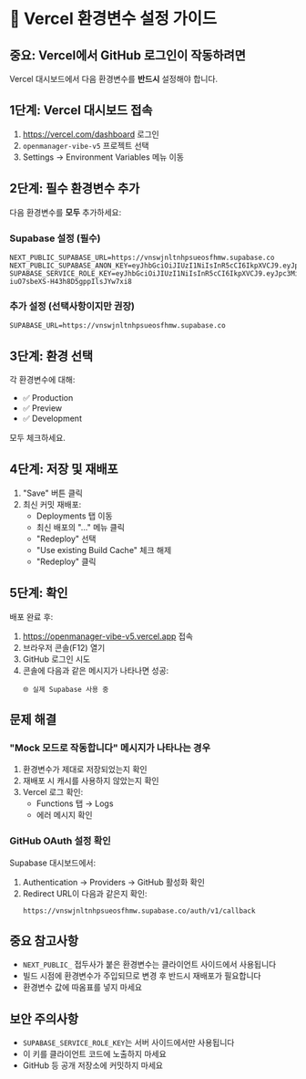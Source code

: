 # 🚀 Vercel 환경변수 설정 가이드

## 중요: Vercel에서 GitHub 로그인이 작동하려면

Vercel 대시보드에서 다음 환경변수를 **반드시** 설정해야 합니다.

## 1단계: Vercel 대시보드 접속

1. https://vercel.com/dashboard 로그인
2. `openmanager-vibe-v5` 프로젝트 선택
3. Settings → Environment Variables 메뉴 이동

## 2단계: 필수 환경변수 추가

다음 환경변수를 **모두** 추가하세요:

### Supabase 설정 (필수)
```
NEXT_PUBLIC_SUPABASE_URL=https://vnswjnltnhpsueosfhmw.supabase.co
NEXT_PUBLIC_SUPABASE_ANON_KEY=eyJhbGciOiJIUzI1NiIsInR5cCI6IkpXVCJ9.eyJpc3MiOiJzdXBhYmFzZSIsInJlZiI6InZuc3dqbmx0bmhwc3Vlb3NmaG13Iiwicm9sZSI6ImFub24iLCJpYXQiOjE3NDc5MjMzMjcsImV4cCI6MjA2MzQ5OTMyN30.09ApSnuXNv_yYVJWQWGpOFWw3tkLbxSA21k5sroChGU
SUPABASE_SERVICE_ROLE_KEY=eyJhbGciOiJIUzI1NiIsInR5cCI6IkpXVCJ9.eyJpc3MiOiJzdXBhYmFzZSIsInJlZiI6InZuc3dqbmx0bmhwc3Vlb3NmaG13Iiwicm9sZSI6InNlcnZpY2Vfcm9sZSIsImlhdCI6MTc0NzkyMzMyNywiZXhwIjoyMDYzNDk5MzI3fQ.xk2DUcqBZnaF-iuO7sbeXS-H43h8D5gppIlsJYw7xi8
```

### 추가 설정 (선택사항이지만 권장)
```
SUPABASE_URL=https://vnswjnltnhpsueosfhmw.supabase.co
```

## 3단계: 환경 선택

각 환경변수에 대해:
- ✅ Production
- ✅ Preview  
- ✅ Development

모두 체크하세요.

## 4단계: 저장 및 재배포

1. "Save" 버튼 클릭
2. 최신 커밋 재배포:
   - Deployments 탭 이동
   - 최신 배포의 "..." 메뉴 클릭
   - "Redeploy" 선택
   - "Use existing Build Cache" 체크 해제
   - "Redeploy" 클릭

## 5단계: 확인

배포 완료 후:
1. https://openmanager-vibe-v5.vercel.app 접속
2. 브라우저 콘솔(F12) 열기
3. GitHub 로그인 시도
4. 콘솔에 다음과 같은 메시지가 나타나면 성공:
   ```
   🌐 실제 Supabase 사용 중
   ```

## 문제 해결

### "Mock 모드로 작동합니다" 메시지가 나타나는 경우

1. 환경변수가 제대로 저장되었는지 확인
2. 재배포 시 캐시를 사용하지 않았는지 확인
3. Vercel 로그 확인:
   - Functions 탭 → Logs
   - 에러 메시지 확인

### GitHub OAuth 설정 확인

Supabase 대시보드에서:
1. Authentication → Providers → GitHub 활성화 확인
2. Redirect URL이 다음과 같은지 확인:
   ```
   https://vnswjnltnhpsueosfhmw.supabase.co/auth/v1/callback
   ```

## 중요 참고사항

- `NEXT_PUBLIC_` 접두사가 붙은 환경변수는 클라이언트 사이드에서 사용됩니다
- 빌드 시점에 환경변수가 주입되므로 변경 후 반드시 재배포가 필요합니다
- 환경변수 값에 따옴표를 넣지 마세요

## 보안 주의사항

- `SUPABASE_SERVICE_ROLE_KEY`는 서버 사이드에서만 사용됩니다
- 이 키를 클라이언트 코드에 노출하지 마세요
- GitHub 등 공개 저장소에 커밋하지 마세요